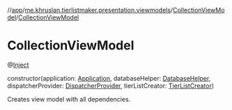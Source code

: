 //[app](../../../index.md)/[me.khruslan.tierlistmaker.presentation.viewmodels](../index.md)/[CollectionViewModel](index.md)/[CollectionViewModel](-collection-view-model.md)

# CollectionViewModel

@[Inject](https://javax-inject.github.io/javax-inject/api/javax/inject/Inject.html) 

constructor(application: [Application](https://developer.android.com/reference/kotlin/android/app/Application.html), databaseHelper: [DatabaseHelper](../../me.khruslan.tierlistmaker.data.providers.database/-database-helper/index.md), dispatcherProvider: [DispatcherProvider](../../me.khruslan.tierlistmaker.data.providers.dispatchers/-dispatcher-provider/index.md), tierListCreator: [TierListCreator](../../me.khruslan.tierlistmaker.data.providers.tierlist/-tier-list-creator/index.md))

Creates view model with all dependencies.
